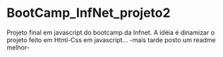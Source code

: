 # BootCamp_InfNet_projeto2

Projeto final em javascript do bootcamp da Infnet.
A idéia é dinamizar o projeto feito em Html-Css em javascript...
-mais tarde posto um readme melhor-
